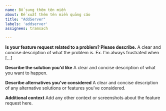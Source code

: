 ```yaml
---
name: Bổ sung thêm tên miền
about: Đề xuất thêm tên miền quảng cáo
title: "AddServer"
labels: 'addserver'
assignees: tramsach

---
```


**Is your feature request related to a problem? Please describe.**
A clear and concise description of what the problem is. Ex. I'm always frustrated when [...]

**Describe the solution you'd like**
A clear and concise description of what you want to happen.

**Describe alternatives you've considered**
A clear and concise description of any alternative solutions or features you've considered.

**Additional context**
Add any other context or screenshots about the feature request here.
